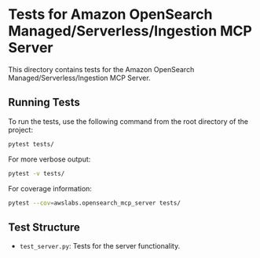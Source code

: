 # Tests for Amazon OpenSearch Managed/Serverless/Ingestion MCP Server

This directory contains tests for the Amazon OpenSearch Managed/Serverless/Ingestion MCP Server.

## Running Tests

To run the tests, use the following command from the root directory of the project:

```bash
pytest tests/
```

For more verbose output:

```bash
pytest -v tests/
```

For coverage information:

```bash
pytest --cov=awslabs.opensearch_mcp_server tests/
```

## Test Structure

- `test_server.py`: Tests for the server functionality.
